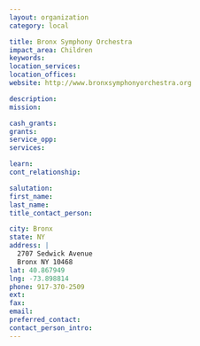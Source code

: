 ```yaml
---
layout: organization
category: local

title: Bronx Symphony Orchestra
impact_area: Children
keywords: 
location_services: 
location_offices: 
website: http://www.bronxsymphonyorchestra.org

description: 
mission: 

cash_grants: 
grants: 
service_opp: 
services: 

learn: 
cont_relationship: 

salutation: 
first_name: 
last_name: 
title_contact_person: 

city: Bronx
state: NY
address: |
  2707 Sedwick Avenue    
  Bronx NY 10468
lat: 40.867949
lng: -73.898814
phone: 917-370-2509
ext: 
fax: 
email: 
preferred_contact: 
contact_person_intro: 
---
```

